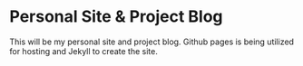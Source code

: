# Personal Site & Project Blog
This will be my personal site and project blog.  Github pages is being utilized for hosting and Jekyll to create the site.
